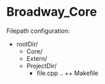 Broadway_Core
=============

Filepath configuration:

+ rootDir/
	+ Core/
	+ Extern/
	+ ProjectDir/
		+ file.cpp
		..
		++ Makefile


